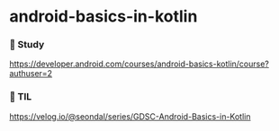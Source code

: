 # android-basics-in-kotlin

### 📑 Study
https://developer.android.com/courses/android-basics-kotlin/course?authuser=2

### 🔽 TIL
https://velog.io/@seondal/series/GDSC-Android-Basics-in-Kotlin
